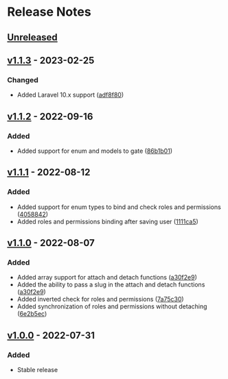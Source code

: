 # Release Notes

## [Unreleased](https://github.com/Kerigard/laravel-roles/compare/v1.1.3...master)

## [v1.1.3](https://github.com/Kerigard/laravel-roles/compare/v1.1.2...v1.1.3) - 2023-02-25

### Changed

- Added Laravel 10.x support ([adf8f80](https://github.com/Kerigard/laravel-roles/commit/adf8f80b79096f517d19256ad565c300dfbbd201))

## [v1.1.2](https://github.com/Kerigard/laravel-roles/compare/v1.1.1...v1.1.2) - 2022-09-16

### Added

- Added support for enum and models to gate ([86b1b01](https://github.com/Kerigard/laravel-roles/commit/86b1b012745ad90e3632bb3ad792c745ba03da32))

## [v1.1.1](https://github.com/Kerigard/laravel-roles/compare/v1.1.0...v1.1.1) - 2022-08-12

### Added

- Added support for enum types to bind and check roles and permissions ([4058842](https://github.com/Kerigard/laravel-roles/commit/4058842c4345e01a913a1065eba30959518da5cc))
- Added roles and permissions binding after saving user ([1111ca5](https://github.com/Kerigard/laravel-roles/commit/1111ca503775b13b03c9eff7b686ebdea980d0ee))

## [v1.1.0](https://github.com/Kerigard/laravel-roles/compare/v1.0.0...v1.1.0) - 2022-08-07

### Added

- Added array support for attach and detach functions ([a30f2e9](https://github.com/Kerigard/laravel-roles/commit/a30f2e9ada0956131ed600de26cfe5e84cf8847b))
- Added the ability to pass a slug in the attach and detach functions ([a30f2e9](https://github.com/Kerigard/laravel-roles/commit/a30f2e9ada0956131ed600de26cfe5e84cf8847b))
- Added inverted check for roles and permissions ([7a75c30](https://github.com/Kerigard/laravel-roles/commit/7a75c30208905d90347e038a14c826c475a305d1))
- Added synchronization of roles and permissions without detaching ([6e2b5ec](https://github.com/Kerigard/laravel-roles/commit/6e2b5ec44bb392bcb89c1d11b90c96ecef9f4b34))

## [v1.0.0](https://github.com/Kerigard/laravel-roles/compare/c19fc61220140f3c0c205b2d3d4586f05810600c...v1.0.0) - 2022-07-31

### Added

- Stable release
